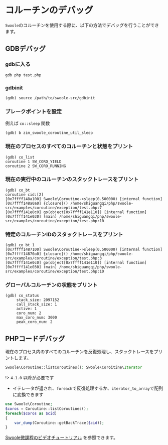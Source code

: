 # コルーチンのデバッグ

`Swoole`のコルーチンを使用する際に、以下の方法でデバッグを行うことができます。

## GDBデバッグ

### gdbに入る

```shell
gdb php test.php
```

### gdbinit

```shell
(gdb) source /path/to/swoole-src/gdbinit
```

### ブレークポイントを設定

例えば `co::sleep` 関数

```shell
(gdb) b zim_swoole_coroutine_util_sleep
```

### 現在のプロセスのすべてのコルーチンと状態をプリント

```shell
(gdb) co_list 
coroutine 1 SW_CORO_YIELD
coroutine 2 SW_CORO_RUNNING
```

### 現在の実行中のコルーチンのスタックトレースをプリント

```shell
(gdb) co_bt 
coroutine cid:[2]
[0x7ffff148a100] Swoole\Coroutine->sleep(0.500000) [internal function]
[0x7ffff148a0a0] {closure}() /home/shiguangqi/php/swoole-src/examples/coroutine/exception/test.php:7 
[0x7ffff141e0c0] go(object[0x7ffff141e110]) [internal function]
[0x7ffff141e030] (main) /home/shiguangqi/php/swoole-src/examples/coroutine/exception/test.php:10
```

### 特定のコルーチンIDのスタックトレースをプリント

```shell
(gdb) co_bt 1
[0x7ffff1487100] Swoole\Coroutine->sleep(0.500000) [internal function]
[0x7ffff14870a0] {closure}() /home/shiguangqi/php/swoole-src/examples/coroutine/exception/test.php:3 
[0x7ffff141e0c0] go(object[0x7ffff141e110]) [internal function]
[0x7ffff141e030] (main) /home/shiguangqi/php/swoole-src/examples/coroutine/exception/test.php:10 
```

### グローバルコルーチンの状態をプリント

```shell
(gdb) co_status 
	 stack_size: 2097152
	 call_stack_size: 1
	 active: 1
	 coro_num: 2
	 max_coro_num: 3000
	 peak_coro_num: 2
```

## PHPコードデバッグ

現在のプロセス内のすべてのコルーチンを反復処理し、スタックトレースをプリントします。

```php
Swoole\Coroutine::listCoroutines(): Swoole\Coroitine\Iterator
```

!> `4.1.0` 以降が必要です

* イテレータが返され、`foreach`で反復処理するか、`iterator_to_array`で配列に変換できます

```php
use Swoole\Coroutine;
$coros = Coroutine::listCoroutines();
foreach($coros as $cid)
{
	var_dump(Coroutine::getBackTrace($cid));
}
```

[Swoole微課程のビデオチュートリアル](https://course.swoole-cloud.com/course-video/66) を参照できます。
